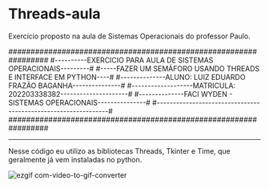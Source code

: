 # Threads-aula
Exercício proposto na aula de Sistemas Operacionais do professor Paulo.

#################################################################
#----------EXERCICIO PARA AULA DE SISTEMAS OPERACIONAIS---------#
#-----FAZER UM SEMÁFORO USANDO THREADS E INTERFACE EM PYTHON----#
#--------------ALUNO: LUIZ EDUARDO FRAZÃO BAGANHA---------------#
#-------------------MATRICULA: 202203338382---------------------#
#--------------FACI WYDEN - SISTEMAS OPERACIONAIS---------------#
#---------------------------------------------------------------#
#################################################################

-----------------------------------------------------------------------

Nesse código eu utilizo as bibliotecas Threads, Tkinter e Time, que geralmente
já vem instaladas no python.

![ezgif com-video-to-gif-converter](https://github.com/user-attachments/assets/68106f7e-b5a9-4a58-97f3-d0f127c3f5af)

